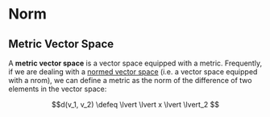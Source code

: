 # Norm

## Metric Vector Space

A __metric vector space__ is a vector space equipped with a metric. Frequently, if we
are dealing with a [normed vector space](norm.md#normed-vector-space)
(i.e. a vector space equipped with a nrom), we can define a metric as the
norm of the difference of two elements in the vector space:

$$d(v_1, v_2) \defeq \lvert \lvert x \lvert \lvert_2 $$
